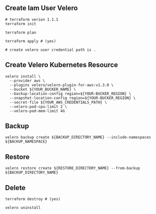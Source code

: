 
## Create Iam User Velero
```
# terraform verion 1.1.1
terraform init

terraform plan

terraform apply # (yes)

# create velero user credential path is .
```

## Create Velero Kubernetes Resource
```
velero install \
  --provider aws \
  --plugins velero/velero-plugin-for-aws:v1.3.0 \
  --bucket ${YOUR_BUCKER_NAME} \
  --backup-location-config region=${YOUR-BUCKER_REGION} \
  --snapshot-location-config region=${YOUR-BUCKER_REGION} \
  --secret-file ${YOUR_AWS_CREDENTIALS_PATH} \
  --velero-pod-cpu-limit 2 \
  --velero-pod-mem-limit 4G
```

## Backup
```
velero backup create ${BACKUP_DIRECTORY_NAME} --include-namespaces ${BACKUP_NAMESPACE}
```

## Restore
```
velero restore create ${RESTORE_DIRECTORY_NAME} --from-backup ${BACKUP_DIRECTORY_NAME}
```


## Delete
```
terraform destroy # (yes)

velero uninstall
```